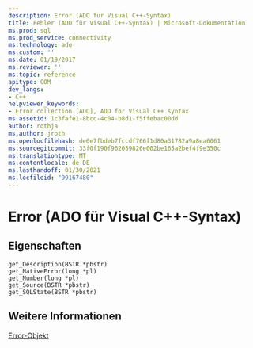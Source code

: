 ```yaml
---
description: Error (ADO für Visual C++-Syntax)
title: Fehler (ADO für Visual C++-Syntax) | Microsoft-Dokumentation
ms.prod: sql
ms.prod_service: connectivity
ms.technology: ado
ms.custom: ''
ms.date: 01/19/2017
ms.reviewer: ''
ms.topic: reference
apitype: COM
dev_langs:
- C++
helpviewer_keywords:
- Error collection [ADO], ADO for Visual C++ syntax
ms.assetid: 1c3fafe1-8bcc-4c04-b8d1-f5ffebac00dd
author: rothja
ms.author: jroth
ms.openlocfilehash: de6e7fbdeb7fccdf766f1d80a31782a9a8ea6061
ms.sourcegitcommit: 33f0f190f962059826e002be165a2bef4f9e350c
ms.translationtype: MT
ms.contentlocale: de-DE
ms.lasthandoff: 01/30/2021
ms.locfileid: "99167480"
---
```

# <a name="error-ado-for-visual-c-syntax"></a>Error (ADO für Visual C++-Syntax)
## <a name="properties"></a>Eigenschaften  
  
```  
get_Description(BSTR *pbstr)  
get_NativeError(long *pl)  
get_Number(long *pl)  
get_Source(BSTR *pbstr)  
get_SQLState(BSTR *pbstr)  
```  
  
## <a name="see-also"></a>Weitere Informationen  
 [Error-Objekt](../../../ado/reference/ado-api/error-object.md)
